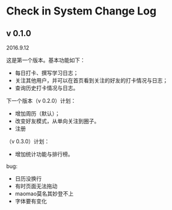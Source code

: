 Check in System Change Log 
==========

v 0.1.0
---------
2016.9.12

这是第一个版本。基本功能如下：
- 每日打卡、撰写学习日志；
- 关注其他用户，并可以在首页看到关注的好友的打卡情况与日志；
- 查询历史打卡情况与日志。

下一个版本（v 0.2.0）计划：
- 增加周历（默认）；
- 改变好友模式，从单向关注到圈子。
- 注册

（v 0.3.0）计划：
- 增加统计功能与排行榜。

bug:
- 日历没换行
- 有时页面无法拖动
- maomao莫名其妙登不上
- 字体要有变化